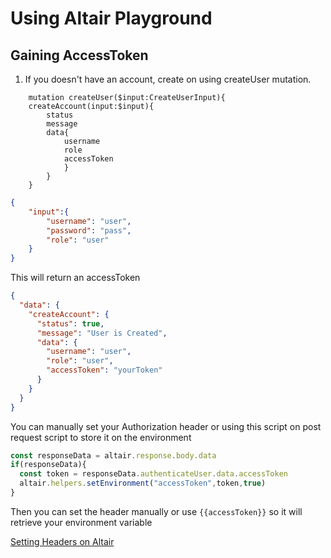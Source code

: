 # Using Altair Playground

## Gaining AccessToken
1. If you doesn't have an account, create on using createUser mutation.
```gql
    mutation createUser($input:CreateUserInput){
    createAccount(input:$input){
        status
        message
        data{
            username
            role
            accessToken
            }
        }
    }
```
```json
{
    "input":{
        "username": "user",
        "password": "pass",
      	"role": "user"
    }
}
```

This will return an accessToken
```json
{
  "data": {
    "createAccount": {
      "status": true,
      "message": "User is Created",
      "data": {
        "username": "user",
        "role": "user",
        "accessToken": "yourToken"
      }
    }
  }
}
```
You can manually set your Authorization header or using this script on post request script to store it on the environment
```js
const responseData = altair.response.body.data
if(responseData){
  const token = responseData.authenticateUser.data.accessToken
  altair.helpers.setEnvironment("accessToken",token,true)
}
```

Then you can set the header manually or use `{{accessToken}}` so it will retrieve your environment variable

[Setting Headers on Altair](https://altairgraphql.dev/docs/features/headers.html)